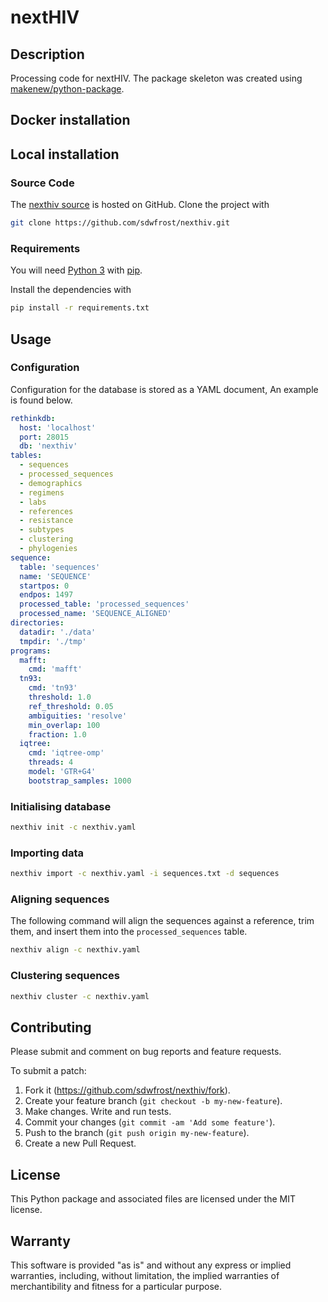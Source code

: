 # nextHIV

## Description

Processing code for nextHIV. The package skeleton was created using [makenew/python-package](https://github.com/makenew/python-package).

## Docker installation

## Local installation

### Source Code

The [nexthiv source](https://github.com/sdwfrost/nexthiv) is hosted on
GitHub. Clone the project with

```bash
git clone https://github.com/sdwfrost/nexthiv.git
```

### Requirements

You will need [Python 3](https://www.python.org/) with
[pip](https://pip.pypa.io/).

Install the dependencies with

```bash
pip install -r requirements.txt
```

## Usage

### Configuration

Configuration for the database is stored as a YAML document, An example is found below.

```yaml
rethinkdb:
  host: 'localhost'
  port: 28015
  db: 'nexthiv'
tables:
  - sequences
  - processed_sequences
  - demographics
  - regimens
  - labs
  - references
  - resistance
  - subtypes
  - clustering
  - phylogenies
sequence:
  table: 'sequences'
  name: 'SEQUENCE'
  startpos: 0
  endpos: 1497
  processed_table: 'processed_sequences'
  processed_name: 'SEQUENCE_ALIGNED'
directories:
  datadir: './data'
  tmpdir: './tmp'
programs:
  mafft:
    cmd: 'mafft'
  tn93:
    cmd: 'tn93'
    threshold: 1.0
    ref_threshold: 0.05
    ambiguities: 'resolve'
    min_overlap: 100
    fraction: 1.0
  iqtree:
    cmd: 'iqtree-omp'
    threads: 4
    model: 'GTR+G4'
    bootstrap_samples: 1000
```

### Initialising database

```bash
nexthiv init -c nexthiv.yaml
```

### Importing data

```bash
nexthiv import -c nexthiv.yaml -i sequences.txt -d sequences
```

### Aligning sequences

The following command will align the sequences against a reference, trim them, and insert them into the `processed_sequences` table.

```bash
nexthiv align -c nexthiv.yaml
```

### Clustering sequences

```bash
nexthiv cluster -c nexthiv.yaml
```

## Contributing

Please submit and comment on bug reports and feature requests.

To submit a patch:

1.  Fork it (<https://github.com/sdwfrost/nexthiv/fork>).
2.  Create your feature branch (`git checkout -b my-new-feature`).
3.  Make changes. Write and run tests.
4.  Commit your changes (`git commit -am 'Add some feature'`).
5.  Push to the branch (`git push origin my-new-feature`).
6.  Create a new Pull Request.

## License

This Python package and associated files are licensed under the MIT license.

## Warranty

This software is provided "as is" and without any express or implied
warranties, including, without limitation, the implied warranties of
merchantibility and fitness for a particular purpose.
